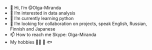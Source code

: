 - 👋 Hi, I’m @Olga-Miranda
- 👀 I’m interested in data analysis
- 🌱 I’m currently learning python
- 💞️ I’m looking for collaboration on projects, speak English, Russian, Finnish and Japanese
- 📫 How to reach me Skype: Olga-Miranda
-  My hobbies :service_dog: :racehorse: :fish:
<!---
Olga-Miranda/Olga-Miranda is a ✨ special ✨ repository because its `README.md` (this file) appears on your GitHub profile.
You can click the Preview link to take a look at your changes.
--->
